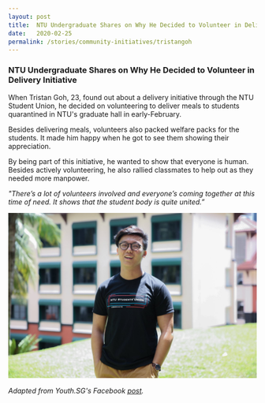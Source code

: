 ```yaml
---
layout: post
title:  NTU Undergraduate Shares on Why He Decided to Volunteer in Delivery Initiative
date:   2020-02-25
permalink: /stories/community-initiatives/tristangoh
---
```


### NTU Undergraduate Shares on Why He Decided to Volunteer in Delivery Initiative

When Tristan Goh, 23, found out about a delivery initiative through the NTU Student Union, he decided on volunteering to deliver meals to students quarantined in NTU's graduate hall in early-February.

Besides delivering meals, volunteers also packed welfare packs for the students. It made him happy when he got to see them showing their appreciation.

By being part of this initiative, he wanted to show that everyone is human. Besides actively volunteering, he also rallied classmates to help out as they needed more manpower.

_"There’s a lot of volunteers involved and everyone’s coming together at this time of need. It shows that the student body is quite united.”_

![Tristan Goh](/images/stories/tristangoh.jpg/)

_Adapted from Youth.SG's Facebook [post](https://www.facebook.com/youthdotsg/posts/3022387171125262)._
